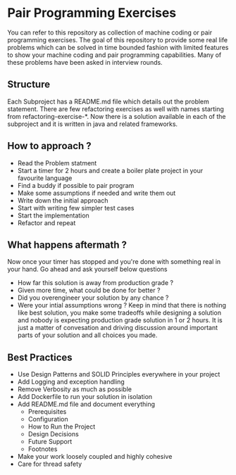 # Pair Programming Exercises
You can refer to this repository as collection of machine coding or pair programming exercises.
The goal of this repository to provide some real life problems which can be solved in time bounded fashion with limited features to show your machine coding and pair programming capabilities.
Many of these problems have been asked in interview rounds.

## Structure
Each Subproject has a README.md file which details out the problem statement. There are few refactoring exercises as well with names starting from refactoring-exercise-*.
Now there is a solution available in each of the subproject and it is written in java and related frameworks.

## How to approach ?
- Read the Problem statment
- Start a timer for 2 hours and create a boiler plate project in your favourite language
- Find a buddy if possible to pair program
- Make some assumptions if needed and write them out
- Write down the initial approach
- Start with writing few simpler test cases
- Start the implementation
- Refactor and repeat

## What happens aftermath ?
Now once your timer has stopped and you're done with something real in your hand. Go ahead and ask yourself below questions
- How far this solution is away from production grade ?
- Given more time, what could be done for better ?
- Did you overengineer your solution by any chance ?
- Were your intial assumptions wrong ?
Keep in mind that there is nothing like best solution, you make some tradeoffs while designing a solution 
and nobody is expecting production grade solution in 1 or 2 hours. It is just a matter of convesation and driving discussion
around important parts of your solution and all choices you made.

## Best Practices
- Use Design Patterns and SOLID Principles everywhere in your project
- Add Logging and exception handling
- Remove Verbosity as much as possible
- Add Dockerfile to run your solution in isolation
- Add README.md file and document everything
    - Prerequisites
    - Configuration
    - How to Run the Project
    - Design Decisions
    - Future Support
    - Footnotes
- Make your work loosely coupled and highly cohesive
- Care for thread safety